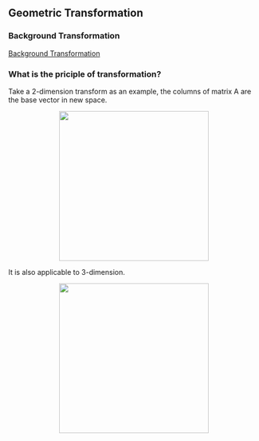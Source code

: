 ## Geometric Transformation


### Background Transformation

[Background Transformation](https://github.com/liziniu/cvpr_2018_spring/tree/master/geometric%20transformation/back_ground)


### What is the priciple of transformation?

Take a 2-dimension transform as an example, the columns of matrix A are the base vector in new space. 

<div align="center">
   <img src="https://upload-images.jianshu.io/upload_images/6408339-932f2dc0482af264.png?imageMogr2/auto-orient/strip%7CimageView2/2/w/1240" width="300" height="300">
</div>

It is also applicable to 3-dimension.

<div align="center">
  <img src="https://upload-images.jianshu.io/upload_images/6408339-3e818e0e433d93f9.png?imageMogr2/auto-orient/strip%7CimageView2/2/w/1240" width="300" height="300">
</div>
        


